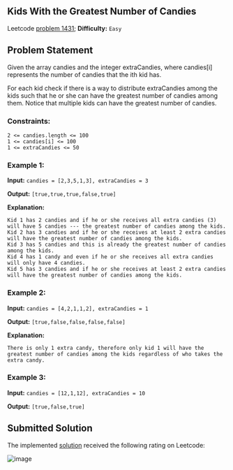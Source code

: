 ## Kids With the Greatest Number of Candies

Leetcode [problem 1431](https://leetcode.com/problems/kids-with-the-greatest-number-of-candies/); **Difficulty:** `Easy`



## Problem Statement

Given the array candies and the integer extraCandies, where candies[i] represents the number of candies that the ith kid has.

For each kid check if there is a way to distribute extraCandies among the kids such that he or she can have the greatest number of candies among them. Notice that multiple kids can have the greatest number of candies.

 
 
### Constraints:

```
2 <= candies.length <= 100
1 <= candies[i] <= 100
1 <= extraCandies <= 50
```

### Example 1:

**Input:** `candies = [2,3,5,1,3], extraCandies = 3`

**Output:** `[true,true,true,false,true]` 

**Explanation:** 
```
Kid 1 has 2 candies and if he or she receives all extra candies (3) will have 5 candies --- the greatest number of candies among the kids. 
Kid 2 has 3 candies and if he or she receives at least 2 extra candies will have the greatest number of candies among the kids. 
Kid 3 has 5 candies and this is already the greatest number of candies among the kids. 
Kid 4 has 1 candy and even if he or she receives all extra candies will only have 4 candies. 
Kid 5 has 3 candies and if he or she receives at least 2 extra candies will have the greatest number of candies among the kids.
```

### Example 2:

**Input:** `candies = [4,2,1,1,2], extraCandies = 1`

**Output:** `[true,false,false,false,false]` 

**Explanation:** 

```There is only 1 extra candy, therefore only kid 1 will have the greatest number of candies among the kids regardless of who takes the extra candy.```

### Example 3:

**Input:** `candies = [12,1,12], extraCandies = 10`

**Output:** `[true,false,true]`


## Submitted Solution

The implemented [solution](solution.cpp) received the following rating on Leetcode:

![image](https://user-images.githubusercontent.com/33619581/120087370-8d90fd80-c0e7-11eb-8645-849e6a34c11d.png)

